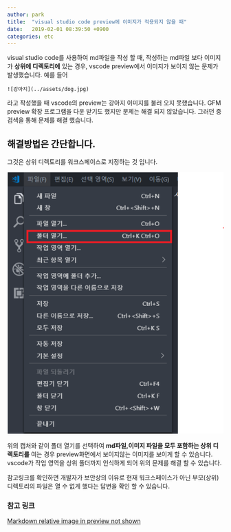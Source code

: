 ```yaml
---
author: park
title:  "visual studio code preview에 이미지가 적용되지 않을 때"
date:   2019-02-01 08:39:50 +0900
categories: etc
---
```

visual studio code를 사용하여 md파일을 작성 할 때, 
작성하는 md파일 보다 이미지가 **상위에 디렉토리에** 있는 경우, vscode preview에서 이미지가 보이지 않는 문제가 발생했습니다.
 예를 들어 

    ![강아지](../assets/dog.jpg)

라고 작성했을 때 vscode의 preview는 강아지 이미지를 불러 오지 못했습니다. GFM preview 확장 프로그램을 다운 받기도 했지만 문제는 해결 되지 않았습니다. 그러던 중 검색을 통해 문제를 해결 했습니다.

## 해결방법은 간단합니다.
그것은 상위 디렉토리를 워크스페이스로 지정하는 것 입니다.

<img src="/assets/image/open-folder.PNG" alt="drawing" width="700"/>


위의 캡처와 같이 폴더 열기를 선택하여 **md파일,이미지 파일을 모두 포함하는 상위 디렉토리를** 여는 경우 preview화면에서 보이지않는 이미지를 보이게 할 수 있습니다. vscode가 작업 영역을 상위 폴더까지 인식하게 되어 위의 문제를 해결 할 수 있습니다. 
  
참고링크를 확인하면 개발자가 보안상의 이유로 현재 워크스페이스가 아닌 부모(상위)디렉토리의 파일은 열 수 없게 했다는 답변을 확인 할 수 있습니다.
### 참고 링크
[Markdown relative image in preview not shown](https://github.com/Microsoft/vscode/issues/62995)
